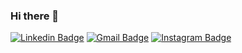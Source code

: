### Hi there 👋

[![Linkedin Badge](https://img.shields.io/badge/-LinkedIn-blue?style=flat&logo=Linkedin&logoColor=white&link=https://www.linkedin.com/in/artan-muzhaqi/)](https://www.linkedin.com/in/artan-muzhaqi/)
[![Gmail Badge](https://img.shields.io/badge/-Gmail-c14438?style=flat&logo=Gmail&logoColor=white&link=mailto:artanmuzhaqi@gmail.com)](mailto:artanmuzhaqi@gmail.com)
[![Instagram Badge](https://img.shields.io/badge/-Instagram-C13584?style=flat&labelColor=C13584&logo=instagram&logoColor=white&link=https://www.instagram.com/amuzhaqi/)](https://www.instagram.com/amuzhaqi/)



<!--
**muzhaqi16/muzhaqi16** is a ✨ _special_ ✨ repository because its `README.md` (this file) appears on your GitHub profile.

- 🔭 I’m currently working on ...
- 🌱 I’m currently learning ...
- 👯 I’m looking to collaborate on ...
- 🤔 I’m looking for help with ...
- 💬 Ask me about ...
- 📫 How to reach me: 
- ⚡ Fun fact: ...
-->


